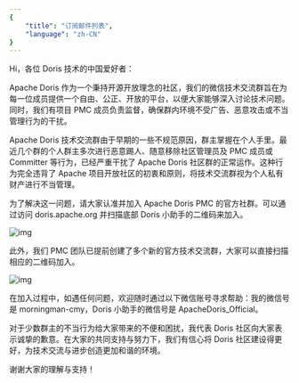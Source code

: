 ```yaml
---
{
    "title": "订阅邮件列表",
    "language": "zh-CN"
}
---
```


<!-- 
Licensed to the Apache Software Foundation (ASF) under one
or more contributor license agreements.  See the NOTICE file
distributed with this work for additional information
regarding copyright ownership.  The ASF licenses this file
to you under the Apache License, Version 2.0 (the
"License"); you may not use this file except in compliance
with the License.  You may obtain a copy of the License at

  http://www.apache.org/licenses/LICENSE-2.0

Unless required by applicable law or agreed to in writing,
software distributed under the License is distributed on an
"AS IS" BASIS, WITHOUT WARRANTIES OR CONDITIONS OF ANY
KIND, either express or implied.  See the License for the
specific language governing permissions and limitations
under the License.
-->

Hi，各位 Doris 技术的中国爱好者：

Apache Doris 作为一个秉持开源开放理念的社区，我们的微信技术交流群旨在为每一位成员提供一个自由、公正、开放的平台，以便大家能够深入讨论技术问题。同时，我们有项目 PMC 成员负责监督，确保群内环境不受广告、恶意攻击或不当管理行为的干扰。

Apache Doris 技术交流群由于早期的一些不规范原因，群主掌握在个人手里。最近几个群的个人群主多次进行恶意踢人、随意移除社区管理员及 PMC 成员或 Committer 等行为，已经严重干扰了 Apache Doris 社区群的正常运作。这种行为完全违背了 Apache 项目开放社区的初衷和原则，将技术交流群视为个人私有财产进行不当管理。

为了解决这一问题，请大家认准并加入 Apache Doris PMC 的官方社群。可以通过访问 doris.apache.org 并扫描底部 Doris 小助手的二维码来加入。

![img](https://selectdb.feishu.cn/space/api/box/stream/download/asynccode/?code=ZWEyZDFjMGFjZmQ2ZWYwZDZkOTM1MDdjMGI5ODI4OWFfVVFxQWFTMFdBYnN0aG9vTEd0RndlZTUyUGljNjJ1ejVfVG9rZW46REpzeGJWNldUb0kxTDl4QnZGZ2NqQWFMbndiXzE3MzIzMjk2NDA6MTczMjMzMzI0MF9WNA)

此外，我们 PMC 团队已提前创建了多个新的官方技术交流群，大家可以直接扫描相应的二维码加入。

![img](https://selectdb.feishu.cn/space/api/box/stream/download/asynccode/?code=ZjQzMmJjMWJiMjVhNjNhYjE1OGUwODg4NTUxYTZjMDFfRm91Nm52THl5OGRha0dRMWo1MUNZUnU5R1lrSGE0SjBfVG9rZW46RWJtWmJSc1hCb0hHQmt4SElON2NRN25RbnBlXzE3MzIzMjk2NDA6MTczMjMzMzI0MF9WNA)

在加入过程中，如遇任何问题，欢迎随时通过以下微信账号寻求帮助：我的微信号是 morningman-cmy，Doris 小助手的微信号是 ApacheDoris_Official。

对于少数群主的不当行为给大家带来的不便和困扰，我代表 Doris 社区向大家表示诚挚的歉意。在大家的共同支持与努力下，我们有信心将 Doris 社区建设得更好，为技术交流与进步创造更加和谐的环境。

谢谢大家的理解与支持！